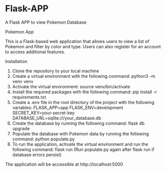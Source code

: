 # Flask-APP
A Flask APP to view Pokemon Database

Pokemon App

This is a Flask-based web application that allows users to view a list of Pokemon and filter by color and type. Users can also register for an account to access additional features.

Installation

1) Clone the repository to your local machine
2) Create a virtual environment with the following command:  python3 -m venv venv
3) Activate the virtual environment: source venv/bin/activate
4) Install the required packages with the following command: pip install -r requirements.txt
5) Create a .env file in the root directory of the project with the following variables: 
FLASK_APP=app
FLASK_ENV=development
SECRET_KEY=your-secret-key
DATABASE_URL=sqlite:///your_database.db
6) Create the database by running the following command: flask db upgrade
7) Populate the database with Pokemon data by running the following command: python populate.py
8) To run the application, activate the virtual environment and run the following command: flask run
(Run populate.py again after flask run if database errors persist)


The application will be accessible at http://localhost:5000
